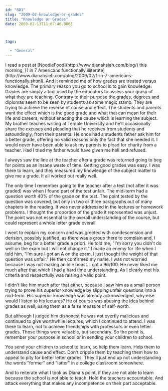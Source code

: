 ```yaml
---
id: "801"
slug: "2009-02-knowledge-or-grades"
title: "Knowledge or Grades"
date: 2009-02-13T11:07:46.000Z



tags:

  - "General"
---
```

<div class="sqs-html-content">
  <p>I read a post at [NoodleFood](http://www.dianahsieh.com/blog/) this morning, [1 in 7 Americans functionally illiterate](http://www.dianahsieh.com/blog/2009/02/1-in-7-americans-functionally.shtml).  And it reminded me of how grades are treated versus knowledge.  The primary reason you go to school is to gain knowledge.  Grades are simply a tool used by the educators to assess your grasp of what they are teaching.  Contrary to their purpose the grades, degrees and diplomas seem to be seen by students as some magic stamp.  They are trying to achieve the reverse of cause and effect.  The students and parents want the effect which is the good grade and what that can mean for their life and careers, without enacting the cause which is learning the subject.
My brother teaches writing at Temple University and he'll occasionally share the excuses and pleading that he receives from students and astoundingly, from their parents.  He once had a students father ask him for a better grade, offering no valid reasons only the fact that she needed it.  I would never have been able to ask my parents to plead for charity from a teacher.  Had I tried my father would have given me hell and refused.</p>
<p>I always saw the line at the teacher after a grade was returned going to beg for points as an insane waste of time.  Getting good grades was easy.  I was there to learn, and they measured my knowledge of the subject matter to give me a grade.  It all worked out really well.  </p>
<p>The only time I remember going to the teacher after a test (not after it was graded) was when I found part of the test unfair.  The mid-term had a question worth 40% of the grade on the test.  The point tested by the question was covered, but only in two or three paragraphs out of many chapters in the reading.  It was never addressed in the lectures or homework problems.  I thought the proportion of the grade it represented was unjust.  The point was not essential to the overall understanding of the course, but could represent a whole letter grade overall.  </p>
<p>I went to explain my concern and was greeted with condescension and derision, possibly justified, as there was a group there to complain and, I assume, beg for a better grade a priori.  He told me, "I'm sorry you didn't do well on the exam but I will not change it."  I made an enemy for life when I told him, "I'm sure I got an A on the exam, I just thought the weight of that question was unfair."  He then confirmed my name.  I was not worried because I was not making an idle boast.  I got a 96/100.  He never liked me much after that which I had a hard time understanding.  As I clearly met his criteria and respectfully was raising a valid point.</p>
<p>I didn't like him much after that either, because I saw him as a small person trying to prove his superior knowledge by slipping unfair questions into a mid-term.  His superior knowledge was already acknowledged, why else would I listen to his lectures?  He of course was abusing the idea behind grades as well, using them as a false measure of self-worth.  </p>
<p>But although I judged him dishonest he was not overtly malicious and continued to give worthwhile lectures, which I continued to attend.  I was there to learn, not to achieve friendships with professors or even letter grades.  Those things were valuable, but secondary.  So the point is, remember your purpose in school or in sending your children to school.  </p>
<p>You send your children to school to learn, so help them learn.  Help them to understand cause and effect.  Don't cripple them by teaching them how to appeal to pity for better letter grades.  They'll just end up not understanding the words "former" and "latter" in a college classroom somewhere.  </p>
<p>And to reiterate what I took as Diana's point, if they are not able to learn because the school is not able to teach.  Hold the teachers accountable.  And attack everything that makes any incompetence on their part acceptable.</p>
</div>
